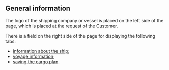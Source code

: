 ## General information
The logo of the shipping company or vessel is placed on the left side of the page, which is placed at the request of the Customer.

There is a field on the right side of the page for displaying the following tabs:
- [information about the ship](/docs/user-guide/en/part04_Info/chapter02_shipInfo/chapter02_shipInfo.md); 
- [voyage information](/docs/user-guide/en/part04_Info/chapter03_wayinfo/chapter03_wayinfo.md);
- [saving the cargo plan](/docs/user-guide/en/part04_Info/chapter04_save/chapter04_save.md).